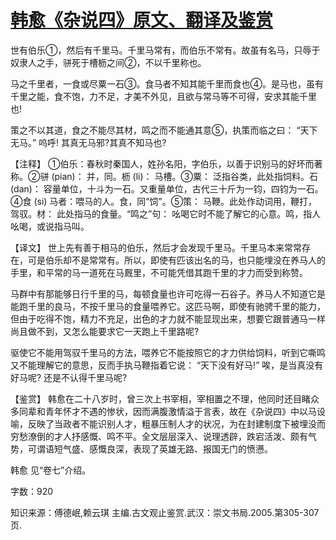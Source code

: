 # [韩愈《杂说四》原文、翻译及鉴赏](https://www.vrrw.net/wx/14098.html)

世有伯乐①，然后有千里马。千里马常有，而伯乐不常有。故虽有名马，只辱于奴隶人之手，骈死于槽枥之间②，不以千里称也。

马之千里者，一食或尽粟一石③。食马者不知其能千里而食也④。是马也，虽有千里之能，食不饱，力不足，才美不外见，且欲与常马等不可得，安求其能千里也!

策之不以其道，食之不能尽其材，鸣之而不能通其意⑤，执策而临之曰： “天下无马。” 呜呼! 其真无马邪?其真不知马也?

【注释】 ①伯乐：春秋时秦国人，姓孙名阳，字伯乐，以善于识别马的好坏而著称。②骈 (pian)： 并，同。枥 (li)： 马槽。③粟： 泛指谷类，此处指饲料。石 (dan)： 容量单位，十斗为一石。又重量单位，古代三十斤为一钧，四钧为一石。④食 (si) 马者：喂马的人。食，同“饲”。⑤策： 马鞭。此处作动词用，鞭打，驾驭。材： 此处指马的食量。“鸣之”句： 吆喝它时不能了解它的心意。鸣，指人吆喝，或说指马叫。



【译文】 世上先有善于相马的伯乐，然后才会发现千里马。千里马本来常常存在，可是伯乐却不是常常有。所以，即使有匹该出名的马，也只能埋没在养马人的手里，和平常的马一道死在马厩里，不可能凭借其跑千里的才力而受到称赞。

马群中有那能够日行千里的马，每顿食量也许可吃得一石谷子。养马人不知道它是能跑千里的良马，不按千里马的食量喂养它。这匹马啊，即使有驰骋千里的能力，但由于吃得不饱，精力不充足，出色的才力就不能显现出来，想要它跟普通马一样尚且做不到，又怎么能要求它一天跑上千里路呢?

驱使它不能用驾驭千里马的方法，喂养它不能按照它的才力供给饲料，听到它嘶鸣又不能理解它的意思，反而手执马鞭指着它说： “天下没有好马!” 唉，是当真没有好马呢? 还是不认得千里马呢?

【鉴赏】 韩愈在二十八岁时，曾三次上书宰相，宰相置之不理，他同时还目睹众多同辈和青年怀才不遇的惨状，因而满腹激情溢于言表，故在《杂说四》中以马设喻，反映了当政者不能识别人才，粗暴压制人才的状况，为在封建制度下被埋没而穷愁潦倒的才人抒感慨、鸣不平。全文层层深入、说理透辟，跌宕活泼、颇有气势，可谓语短气盛、感慨良深，表现了英雄无路、报国无门的愤懑。

韩愈 见“卷七”介绍。

字数：920

知识来源：傅德岷,赖云琪 主编.古文观止鉴赏.武汉：崇文书局.2005.第305-307页.

